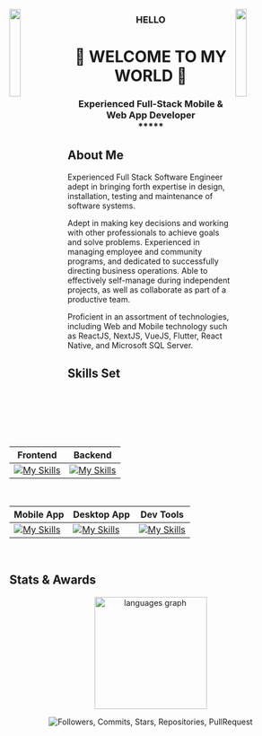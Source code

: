 <img align="left" src="https://user-images.githubusercontent.com/65187002/144930161-2f783401-8d27-4fdf-a2f7-cc0ba32f1f1f.gif" width="20%" style="display:inline;"><img align="right" src="https://user-images.githubusercontent.com/65187002/144930161-2f783401-8d27-4fdf-a2f7-cc0ba32f1f1f.gif" width="20%" style="display:inline;">

<h3 align="center">HELLO</h3>
<h1 align="center">👋 WELCOME TO MY WORLD 👋</h1>

<h3 align="center">
 Experienced Full-Stack Mobile & Web App Developer
 <br>
 *****
</h3>

<h2 align="left">About Me</h2>

<p>Experienced Full Stack Software Engineer adept in bringing forth expertise in design, installation, testing and maintenance of software systems. </p>
<p>Adept in making key decisions and working with other professionals to achieve goals and solve problems. Experienced in managing employee and community programs, and dedicated to successfully directing business operations. Able to effectively self-manage during independent projects, as well as collaborate as part of a productive team.</p>
<p>Proficient in an assortment of technologies, including Web and Mobile technology such as ReactJS, NextJS, VueJS, Flutter, React Native, and Microsoft SQL Server.</p>

<h2 align="left">Skills Set</h2>

|   Frontend           |Backend                  |
|----------------|-------------------------------|
|[![My Skills](https://skillicons.dev/icons?i=react,next,gatsby,vue,nuxt,svelte,typescript,redux,jquery,graphql,webpack,tailwind,bootstrap,materialui,sass,threejs&theme=light&perline=8)](https://skillicons.dev) |[![My Skills](https://skillicons.dev/icons?i=nodejs,express,nest,django,flask,laravel,dotnet,go,aws,azure,sequelize,mysql,mongo,postgresql,firebase,supabase&theme=light&perline=8)](https://skillicons.dev)          |

<br>

|   Mobile App            |Desktop App | Dev Tools |
|----------------|-------------------------------|---------------|
|[![My Skills](https://skillicons.dev/icons?i=flutter,react,java,kotlin,swift&theme=light&perline=5)](https://skillicons.dev)|[![My Skills](https://skillicons.dev/icons?i=electron,tauri,qt&theme=light&perline=3)](https://skillicons.dev)|[![My Skills](https://skillicons.dev/icons?i=github,gitlab,vscode,visualstudio,netlify,vercel,heroku,nginx&theme=light&perline=8)](https://skillicons.dev)|

<br>

<h2 align="left">Stats & Awards</h2>

<div align="center">
  <img src="https://github-readme-stats.vercel.app/api/top-langs?username=Yummo8&locale=en&hide_title=false&layout=compact&count_private=true&card_width=320&langs_count=10&theme=dracula&hide_border=false&order=2" height="200" alt="languages graph"  />
</div>

<p align="center">
 <img src="https://github-profile-trophy.vercel.app/?username=Superbluestar&column=-1&theme=gruvbox&title=Followers,Commits,Stars,Repositories,PullRequest,Issues,Organizations,MultiLanguage" alt="Followers, Commits, Stars, Repositories, PullRequest">
</p>
